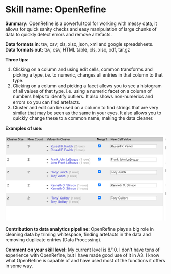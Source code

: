 # Skill name: OpenRefine

**Summary:** OpenRefine is a powerful tool for working with messy data, it allows for quick sanity checks and easy manipulation of large chunks of data to quickly detect errors and remove artefacts.

**Data formats in:**  tsv, csv, xls, xlsx, json, xml and google spreadsheets.   
**Data formats out:**  tsv, csv, HTML table, xls, xlsx, odf, tar.gz

**Three tips:**  
1.  Clicking on a column and using edit cells, common transforms and picking a type, i.e. to numeric, changes all entries in that column to that type.
2.  Clicking on a column and picking a facet allows you to see a histogram of all values of that type. i.e. using a numeric facet on a column of numbers helps to identify outliers. It also shows non-numerics and errors so you can find artefacts.
3.  Cluster and edit can be used on a column to find strings that are very similar that may be seen as the same in your eyes. It also allows you to quickly change these to a common name, making the data cleaner.

**Examples of use:**

![Using clustering in OpenRefine](images/openrefine/cluster.PNG)   

**Contribution to data analytics pipeline:** OpenRefine plays a big role in cleaning data by triming whitespace, finding artefacts in the data and removing duplicate entries (Data Processing).

**Comment on your skill level:** My current level is 8/10. I don't have tons of experience with OpenRefine, but I have made good use of it in A3. I know what OpenRefine is capable of and have used most of the functions it offers in some way.
